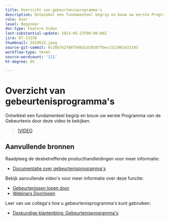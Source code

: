 ```yaml
---
title: Overzicht van gebeurtenisprogramma's
description: Ontwikkel een fundamenteel begrip en bouw uw eerste Programma van de Gebeurtenis.
role: User
level: Beginner
doc-type: Feature Video
last-substantial-update: 2023-05-23T00:00:00Z
jira: KT-13258
thumbnail: 3419622.jpeg
source-git-commit: 8c30b7b2784f54bd1d29207fbecc522963a33103
workflow-type: tm+mt
source-wordcount: '111'
ht-degree: 0%

---
```



# Overzicht van gebeurtenisprogramma&#39;s

Ontwikkel een fundamenteel begrip en bouw uw eerste Programma van de Gebeurtenis door deze video te bekijken.

>[!VIDEO](https://video.tv.adobe.com/v/3419622/?learn=on)

## Aanvullende bronnen

Raadpleeg de desbetreffende producthandleidingen voor meer informatie:

* [Documentatie over gebeurtenisprogramma&#39;s](https://experienceleague.adobe.com/docs/marketo/using/product-docs/demand-generation/events/understanding-events/understanding-event-programs.html?lang=en)

Bekijk aanvullende video&#39;s voor meer informatie over deze functie:
* [Gebeurtenissen lopen door](https://experienceleague.adobe.com/docs/marketo-learn/tutorials/events/events-watch.html?lang=en)
* [Webinars Doorlopen](https://experienceleague.adobe.com/docs/marketo-learn/tutorials/events/webinar-watch.html?lang=en)

Leer van uw collega&#39;s hoe u gebeurtenisprogramma&#39;s kunt gebruiken:
* [Deskundige klantenblog: Gebeurtenisprogramma&#39;s](https://nation.marketo.com/t5/product-blogs/marketo-success-series-event-programs/ba-p/299191)

